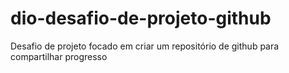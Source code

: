 # dio-desafio-de-projeto-github
Desafio de projeto focado em criar um repositório de github para compartilhar progresso
